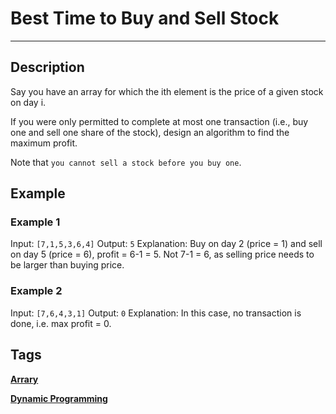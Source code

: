 # Best Time to Buy and Sell Stock
-----
## Description
Say you have an array for which the ith element is the price of a given stock on day i.

If you were only permitted to complete at most one transaction (i.e., buy one and sell one share of the stock), design an algorithm to find the maximum profit.

Note that ```you cannot sell a stock before you buy one```.


## Example
### Example 1
Input: ```[7,1,5,3,6,4]```
Output: ```5```
Explanation: Buy on day 2 (price = 1) and sell on day 5 (price = 6), profit = 6-1 = 5.
             Not 7-1 = 6, as selling price needs to be larger than buying price.

### Example 2
Input: ```[7,6,4,3,1]```
Output: ```0```
Explanation: In this case, no transaction is done, i.e. max profit = 0.


## Tags
**[Arrary](https://leetcode.com/tag/array)**

**[Dynamic Programming](https://leetcode.com/tag/dynamic-programming)**
